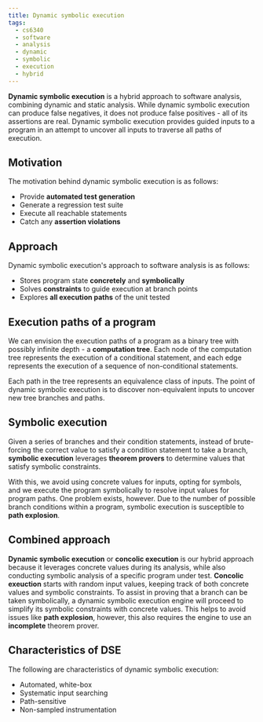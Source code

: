 ```yaml
---
title: Dynamic symbolic execution
tags:
  - cs6340
  - software
  - analysis
  - dynamic
  - symbolic
  - execution
  - hybrid
---
```


**Dynamic symbolic execution** is a hybrid approach to software analysis,
combining dynamic and static analysis. While dynamic symbolic execution can
produce false negatives, it does not produce false positives - all of its
assertions are real. Dynamic symbolic execution provides guided inputs to a
program in an attempt to uncover all inputs to traverse all paths of execution.

## Motivation

The motivation behind dynamic symbolic execution is as follows:

- Provide **automated test generation**
- Generate a regression test suite
- Execute all reachable statements
- Catch any **assertion violations**

## Approach

Dynamic symbolic execution's approach to software analysis is as follows:

- Stores program state **concretely** and **symbolically**
- Solves **constraints** to guide execution at branch points
- Explores **all execution paths** of the unit tested

## Execution paths of a program

We can envision the execution paths of a program as a binary tree with possibly
infinite depth - a **computation tree**. Each node of the computation tree
represents the execution of a conditional statement, and each edge represents
the execution of a sequence of non-conditional statements.

Each path in the tree represents an equivalence class of inputs. The point of
dynamic symbolic execution is to discover non-equivalent inputs to uncover new
tree branches and paths.

## Symbolic execution

Given a series of branches and their condition statements, instead of
brute-forcing the correct value to satisfy a condition statement to take a
branch, **symbolic execution** leverages **theorem provers** to determine values
that satisfy symbolic constraints.

With this, we avoid using concrete values for inputs, opting for symbols, and we
execute the program symbolically to resolve input values for program paths. One
problem exists, however. Due to the number of possible branch conditions within
a program, symbolic execution is susceptible to **path explosion**.

## Combined approach

**Dynamic symbolic execution** or **concolic execution** is our hybrid approach
because it leverages concrete values during its analysis, while also conducting
symbolic analysis of a specific program under test. **Concolic exeuction**
starts with random input values, keeping track of both concrete values and
symbolic constraints. To assist in proving that a branch can be taken
symbolically, a dynamic symbolic execution engine will proceed to simplify its
symbolic constraints with concrete values. This helps to avoid issues like
**path explosion**, however, this also requires the engine to use an
**incomplete** theorem prover.

## Characteristics of DSE

The following are characteristics of dynamic symbolic execution:

- Automated, white-box
- Systematic input searching
- Path-sensitive
- Non-sampled instrumentation
